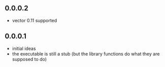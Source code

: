0.0.0.2
-------

- vector 0.11 supported

0.0.0.1
-------

- initial ideas
- the executable is still a stub (but the library functions do what they are
  supposed to do)

